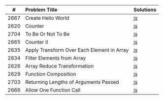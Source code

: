 |  #   | Problem Title                              | Solutions                                                                                         |
| :--: | :----------------------------------------- | :------------------------------------------------------------------------------------------------ |
| 2667 | Create Hello World                         | [js](https://github.com/rogueslime/leetcode/blob/main/js/CreateHelloWorldFunction.js)             |
| 2620 | Counter                                    | [js](https://github.com/rogueslime/leetcode/blob/main/js/Counter.js)                              |
| 2704 | To Be Or Not To Be                         | [js](https://github.com/rogueslime/leetcode/blob/main/js/ToBeOrNotToBe.js)                        |
| 2665 | Counter II                                 | [js](https://github.com/rogueslime/leetcode/blob/main/js/CounterII.js)                            |
| 2635 | Apply Transform Over Each Element in Array | [js](https://github.com/rogueslime/leetcode/blob/main/js/ApplyTransformOverEachElementInArray.js) |
| 2634 | Filter Elements from Array                 | [js](https://github.com/rogueslime/leetcode/blob/main/js/FilterElementsFromArray.js)              |
| 2626 | Array Reduce Transformation                | [js](https://github.com/rogueslime/leetcode/blob/main/js/ArrayReduceTransformation.js)            |
| 2629 | Function Composition                       | [js](https://github.com/rogueslime/leetcode/blob/main/js/FunctionComposition.js)                  |
| 2703 | Returning Lengths of Arguments Passed      | [js](https://github.com/rogueslime/leetcode/blob/main/js/ReturningLengthsOfArgumentsPassed.js)    |
| 2666 | Allow One Function Call                    | [js](https://github.com/rogueslime/leetcode/blob/main/js/AllowOneFunctionCall.js)                 |
